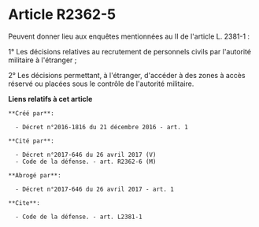 # Article R2362-5

Peuvent donner lieu aux enquêtes mentionnées au II de l'article L. 2381-1 : 

1° Les décisions relatives au recrutement de personnels civils par l'autorité militaire à l'étranger ; 

2° Les décisions permettant, à l'étranger, d'accéder à des zones à accès réservé ou placées sous le contrôle de l'autorité
militaire.

**Liens relatifs à cet article**

	**Créé par**:

	  - Décret n°2016-1816 du 21 décembre 2016 - art. 1

	**Cité par**:

	  - Décret n°2017-646 du 26 avril 2017 (V)
	  - Code de la défense. - art. R2362-6 (M)

	**Abrogé par**:

	  - Décret n°2017-646 du 26 avril 2017 - art. 1

	**Cite**:

	  - Code de la défense. - art. L2381-1
